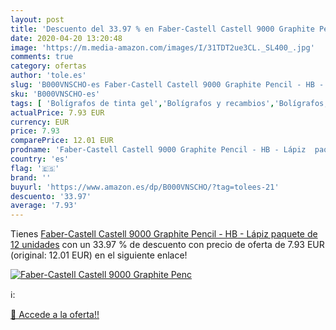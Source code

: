 ```yaml
---
layout: post
title: 'Descuento del 33.97 % en Faber-Castell Castell 9000 Graphite Penc'
date: 2020-04-20 13:20:48
image: 'https://m.media-amazon.com/images/I/31TDT2ue3CL._SL400_.jpg'
comments: true
category: ofertas
author: 'tole.es'
slug: 'B000VNSCHO-es Faber-Castell Castell 9000 Graphite Pencil - HB - Lápiz...'
sku: 'B000VNSCHO-es'
tags: [ 'Bolígrafos de tinta gel','Bolígrafos y recambios','Bolígrafos, lápices y útiles de escritura','Oficina y papelería','Recambios para bolígrafos y plumas','faber-castell','lápiz', ]
actualPrice: 7.93 EUR
currency: EUR
price: 7.93
comparePrice: 12.01 EUR
prodname: 'Faber-Castell Castell 9000 Graphite Pencil - HB - Lápiz  paquete de  12 unidades'
country: 'es'
flag: '🇪🇸'
brand: ''
buyurl: 'https://www.amazon.es/dp/B000VNSCHO/?tag=tolees-21'
descuento: '33.97'
average: '7.93'
---
```


Tienes [Faber-Castell Castell 9000 Graphite Pencil - HB - Lápiz  paquete de  12 unidades](https://www.amazon.es/dp/B000VNSCHO/?tag=tolees-21) con un 33.97 % de descuento con precio de oferta de 7.93 EUR (original: 12.01 EUR) en el siguiente enlace!

[![Faber-Castell Castell 9000 Graphite Penc](https://m.media-amazon.com/images/I/31TDT2ue3CL._SL400_.jpg)](https://www.amazon.es/dp/B000VNSCHO/?tag=tolees-21)

ℹ️:


[🛒 Accede a la oferta!!](https://www.amazon.es/dp/B000VNSCHO/?tag=tolees-21)

